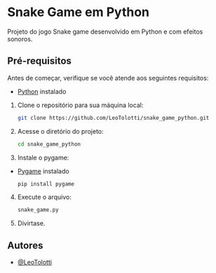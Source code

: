 # Snake Game em Python

Projeto do jogo Snake game desenvolvido em Python e com efeitos sonoros.

## Pré-requisitos

Antes de começar, verifique se você atende aos seguintes requisitos:

- [Python](https://www.python.org/downloads/windows/) instalado

1. Clone o repositório para sua máquina local:

   ```bash
   git clone https://github.com/LeoTolotti/snake_game_python.git

   ```

2. Acesse o diretório do projeto:

   ```bash
   cd snake_game_python

   ```

3. Instale o pygame:

- [Pygame](https://www.pygame.org/wiki/GettingStarted) instalado

  ```bash
  pip install pygame
  ```

4. Execute o arquivo:

   ```bash
   snake_game.py
   ```

5. Divirtase.

## Autores

- [@LeoTolotti](https://github.com/LeoTolotti)
